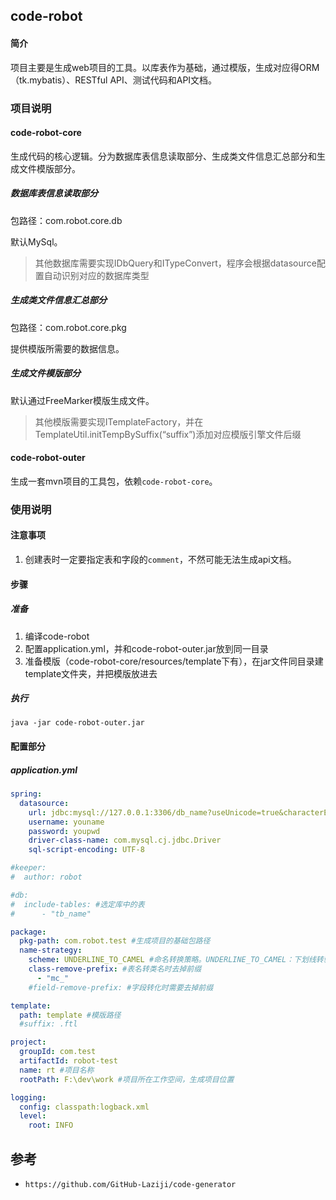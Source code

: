 ## code-robot

#### 简介

项目主要是生成web项目的工具。以库表作为基础，通过模版，生成对应得ORM（tk.mybatis）、RESTful API、测试代码和API文档。

### 项目说明

#### code-robot-core

生成代码的核心逻辑。分为数据库表信息读取部分、生成类文件信息汇总部分和生成文件模版部分。

##### 数据库表信息读取部分

包路径：com.robot.core.db

默认MySql。

> 其他数据库需要实现IDbQuery和ITypeConvert，程序会根据datasource配置自动识别对应的数据库类型

##### 生成类文件信息汇总部分

包路径：com.robot.core.pkg

提供模版所需要的数据信息。

##### 生成文件模版部分

默认通过FreeMarker模版生成文件。

> 其他模版需要实现ITemplateFactory，并在TemplateUtil.initTempBySuffix(“suffix”)添加对应模版引擎文件后缀

#### code-robot-outer

生成一套mvn项目的工具包，依赖`code-robot-core`。

### 使用说明

#### 注意事项

1. 创建表时一定要指定表和字段的`comment`，不然可能无法生成api文档。

#### 步骤

##### 准备

1. 编译code-robot
2. 配置application.yml，并和code-robot-outer.jar放到同一目录
3. 准备模版（code-robot-core/resources/template下有），在jar文件同目录建template文件夹，并把模版放进去

##### 执行

`java -jar code-robot-outer.jar `

#### 配置部分

##### application.yml

```yaml
spring:
  datasource:
    url: jdbc:mysql://127.0.0.1:3306/db_name?useUnicode=true&characterEncoding=utf-8&connectTimeout=60000&socketTimeout=60000&serverTimezone=GMT%2B8
    username: youname
    password: youpwd
    driver-class-name: com.mysql.cj.jdbc.Driver
    sql-script-encoding: UTF-8

#keeper:
#  author: robot

#db:
#  include-tables: #选定库中的表
#      - "tb_name"

package:
  pkg-path: com.robot.test #生成项目的基础包路径
  name-strategy:
    scheme: UNDERLINE_TO_CAMEL #命名转换策略。UNDERLINE_TO_CAMEL：下划线转驼峰；UNCHANGE：不做修改
    class-remove-prefix: #表名转类名时去掉前缀
      - "mc_"
    #field-remove-prefix: #字段转化时需要去掉前缀

template: 
  path: template #模版路径
  #suffix: .ftl

project:
  groupId: com.test
  artifactId: robot-test
  name: rt #项目名称
  rootPath: F:\dev\work #项目所在工作空间，生成项目位置

logging:
  config: classpath:logback.xml
  level:
    root: INFO
```

## 参考

* `https://github.com/GitHub-Laziji/code-generator`